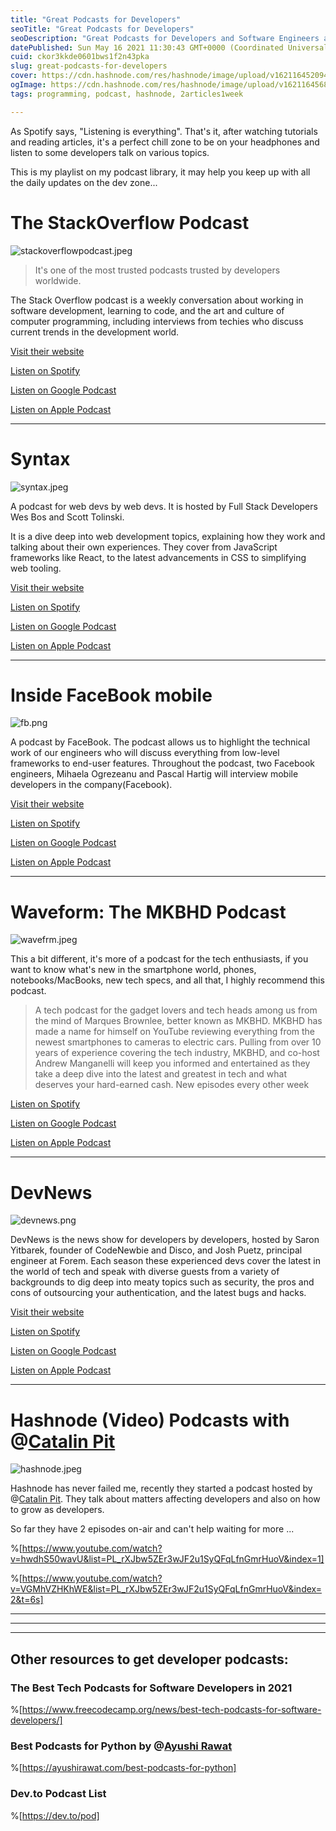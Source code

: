 ```yaml
---
title: "Great Podcasts for Developers"
seoTitle: "Great Podcasts for Developers"
seoDescription: "Great Podcasts for Developers and Software Engineers around the world"
datePublished: Sun May 16 2021 11:30:43 GMT+0000 (Coordinated Universal Time)
cuid: ckor3kkde0601bws1f2n43pka
slug: great-podcasts-for-developers
cover: https://cdn.hashnode.com/res/hashnode/image/upload/v1621164520948/PGpAPYnGs.png
ogImage: https://cdn.hashnode.com/res/hashnode/image/upload/v1621164568791/BOmIoNFwu.png
tags: programming, podcast, hashnode, 2articles1week

---
```


As Spotify says, "Listening is everything". That's it, after watching tutorials and reading articles, it's a perfect chill zone to be on your headphones and listen to some developers talk on various topics. 

This is my playlist on my podcast library, it may help you keep up with all the daily updates on the dev zone...

# The StackOverflow Podcast

![stackoverflowpodcast\.jpeg](https://cdn.hashnode.com/res/hashnode/image/upload/v1621160045515/3Qmi-aNih.jpeg)

> It's one of the most trusted podcasts trusted by developers worldwide.

The Stack Overflow podcast is a weekly conversation about working in software development, learning to code, and the art and culture of computer programming, including interviews from techies who discuss current trends in the development world.

[Visit their website](https://stackoverflow.blog/podcast/)

[Listen on Spotify](https://open.spotify.com/show/0e5eoM6w7eW9Wu7wMA04Tr)

[Listen on Google Podcast](https://podcasts.google.com/feed/aHR0cHM6Ly9mZWVkcy5zaW1wbGVjYXN0LmNvbS9YQV84NTFrMw?sa=X&ved=2ahUKEwjwj5i0-83wAhUHRhoKHT2QDx0Q9sEGegQIARAJ)

[Listen on Apple Podcast](https://podcasts.apple.com/us/podcast/the-stack-overflow-podcast/id1033688462)

<hr />

# Syntax

![syntax.jpeg](https://cdn.hashnode.com/res/hashnode/image/upload/v1621160521861/Cvpil49_7.jpeg)

A podcast for web devs by web devs. It is hosted by Full Stack Developers Wes Bos and Scott Tolinski.

It is a dive deep into web development topics, explaining how they work and talking about their own experiences. They cover from JavaScript frameworks like React, to the latest advancements in CSS to simplifying web tooling.

[Visit their website](https://syntax.fm/)

[Listen on Spotify](https://open.spotify.com/show/4kYCRYJ3yK5DQbP5tbfZby)

[Listen on Google Podcast](https://podcasts.google.com/feed/aHR0cHM6Ly9mZWVkLnN5bnRheC5mbS9yc3M/episode/YWRkMmZlNWQtZjhlMS00YTQxLWI1YjktODE4ZTIyNGE3YzNl?sa=X&ved=0CBYQz4EHahcKEwiw95-8-83wAhUAAAAAHQAAAAAQCA)

[Listen on Apple Podcast](https://podcasts.apple.com/us/podcast/syntax-tasty-web-development-treats/id1253186678)

<hr />

# Inside FaceBook mobile

![fb.png](https://cdn.hashnode.com/res/hashnode/image/upload/v1621161117288/fJvzdqovX.png)

A podcast by FaceBook. 
The podcast allows us to highlight the technical work of our engineers who will discuss everything from low-level frameworks to end-user features. Throughout the podcast, two Facebook engineers, Mihaela Ogrezeanu and Pascal Hartig will interview mobile developers in the company(Facebook).

[Visit their website](https://www.facebook.com/careers/life/inside-facebook-mobile)

[Listen on Spotify](https://open.spotify.com/show/1NlTm7OkZmcrOPfvlqlBMz)

[Listen on Google Podcast](https://podcasts.google.com/feed/aHR0cHM6Ly9pbnNpZGVmYWNlYm9va21vYmlsZS5saWJzeW4uY29tL3Jzcw)

[Listen on Apple Podcast](https://podcasts.apple.com/us/podcast/inside-facebook-mobile/id1370910331)

<hr />

# Waveform: The MKBHD Podcast

![wavefrm.jpeg](https://cdn.hashnode.com/res/hashnode/image/upload/v1621161471011/9v6-OTRLT.jpeg)

This a bit different, it's more of a podcast for the tech enthusiasts, if you want to know what's new in the smartphone world, phones, notebooks/MacBooks, new tech specs, and all that, I highly recommend this podcast.

>A tech podcast for the gadget lovers and tech heads among us from the mind of Marques Brownlee, better known as MKBHD. MKBHD has made a name for himself on YouTube reviewing everything from the newest smartphones to cameras to electric cars. Pulling from over 10 years of experience covering the tech industry, MKBHD, and co-host Andrew Manganelli will keep you informed and entertained as they take a deep dive into the latest and greatest in tech and what deserves your hard-earned cash. New episodes every other week

[Listen on Spotify](https://open.spotify.com/show/6o81QuW22s5m2nfcXWjucc)

[Listen on Google Podcast](https://podcasts.google.com/feed/aHR0cHM6Ly9mZWVkcHJveHkuZ29vZ2xlLmNvbS9XYXZlZm9ybVdpdGhNa2JoZA?sa=X&ved=0CBIQ9sEGahcKEwiw95-8-83wAhUAAAAAHQAAAAAQGA)

[Listen on Apple Podcast](https://podcasts.apple.com/us/podcast/waveform-the-mkbhd-podcast/id1474429475)

<hr />

# DevNews

![devnews.png](https://cdn.hashnode.com/res/hashnode/image/upload/v1621162282114/i2KKkkAjQW.png)

DevNews is the news show for developers by developers, hosted by Saron Yitbarek, founder of CodeNewbie and Disco, and Josh Puetz, principal engineer at Forem. Each season these experienced devs cover the latest in the world of tech and speak with diverse guests from a variety of backgrounds to dig deep into meaty topics such as security, the pros and cons of outsourcing your authentication, and the latest bugs and hacks.

[Visit their website](https://dev.to/pod)

[Listen on Spotify](https://open.spotify.com/show/1tTuUApDgH6w1LZY25jmzG)

[Listen on Google Podcast](https://podcasts.google.com/feed/aHR0cDovL2ZlZWRzLmNvZGVuZXdiaWUub3JnL2Rldm5ld3NfcG9kY2FzdC54bWw)

[Listen on Apple Podcast](https://podcasts.apple.com/us/podcast/devnews/id1525581923)

<hr />

# Hashnode (Video) Podcasts with @[Catalin Pit](@Catalinpit)

![hashnode.jpeg](https://cdn.hashnode.com/res/hashnode/image/upload/v1621163334999/O9VhmoeEq.jpeg)

Hashnode has never failed me, recently they started a podcast hosted by @[Catalin Pit](@Catalinpit). They talk about matters affecting developers and also on how to grow as developers.

So far they have 2 episodes on-air and can't help waiting for more ...

%[https://www.youtube.com/watch?v=hwdhS50wavU&list=PL_rXJbw5ZEr3wJF2u1SyQFqLfnGmrHuoV&index=1]


%[https://www.youtube.com/watch?v=VGMhVZHKhWE&list=PL_rXJbw5ZEr3wJF2u1SyQFqLfnGmrHuoV&index=2&t=6s]


<hr />
<hr />
<hr />

## Other resources to get developer podcasts:

### The Best Tech Podcasts for Software Developers in 2021

%[https://www.freecodecamp.org/news/best-tech-podcasts-for-software-developers/]

### Best Podcasts for Python by @[Ayushi Rawat](@ayushi7rawat)

%[https://ayushirawat.com/best-podcasts-for-python]

### Dev.to Podcast List

%[https://dev.to/pod]



